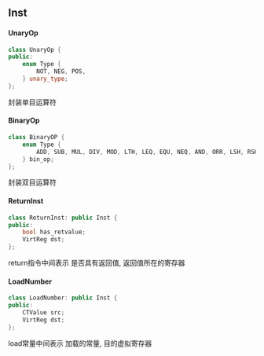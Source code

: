 ## Inst

#### UnaryOp
```cpp
class UnaryOp {
public:
    enum Type {
        NOT, NEG, POS,
    } unary_type;
};
```
封装单目运算符

#### BinaryOp
```cpp
class BinaryOP {
    enum Type {
        ADD, SUB, MUL, DIV, MOD, LTH, LEQ, EQU, NEQ, AND, ORR, LSH, RSH, 
    } bin_op;
};
```
封装双目运算符

#### ReturnInst
```cpp
class ReturnInst: public Inst {
public:
    bool has_retvalue;
    VirtReg dst;
};
```
return指令中间表示
是否具有返回值, 返回值所在的寄存器

#### LoadNumber
```cpp
class LoadNumber: public Inst {
public:
    CTValue src;
    VirtReg dst;
};
```
load常量中间表示
加载的常量, 目的虚拟寄存器
